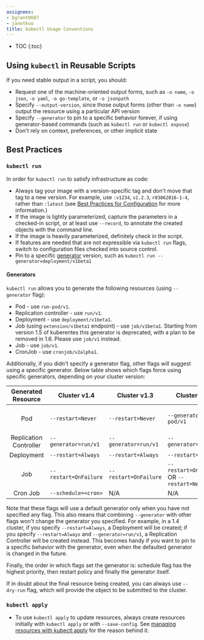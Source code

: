 ```yaml
---
assignees:
- bgrant0607
- janetkuo
title: kubectl Usage Conventions
---
```


* TOC
{:toc}

## Using `kubectl` in Reusable Scripts

If you need stable output in a script, you should:

* Request one of the machine-oriented output forms, such as `-o name`, `-o json`, `-o yaml`, `-o go-template`, or `-o jsonpath`
* Specify `--output-version`, since those output forms (other than `-o name`) output the resource using a particular API version
* Specify `--generator` to pin to a specific behavior forever, if using generator-based commands (such as `kubectl run` or `kubectl expose`)
* Don't rely on context, preferences, or other implicit state

## Best Practices

### `kubectl run`

In order for `kubectl run` to satisfy infrastructure as code:

* Always tag your image with a version-specific tag and don't move that tag to a new version. For example, use `:v1234`, `v1.2.3`, `r03062016-1-4`, rather than `:latest` (see [Best Practices for Configuration](/docs/user-guide/config-best-practices/#container-images) for more information.)
* If the image is lightly parameterized, capture the parameters in a checked-in script, or at least use `--record`, to annotate the created objects with the command line.
* If the image is heavily parameterized, definitely check in the script.
* If features are needed that are not expressible via `kubectl run` flags, switch to configuration files checked into source control.
* Pin to a specific [generator](#generators) version, such as `kubectl run --generator=deployment/v1beta1`

#### Generators

`kubectl run` allows you to generate the following resources (using `--generator` flag):

* Pod - use `run-pod/v1`.
* Replication controller - use `run/v1`.
* Deployment - use `deployment/v1beta1`.
* Job (using `extension/v1beta1` endpoint) - use `job/v1beta1`. Starting from
  version 1.5 of kuberentes this generator is deprecated, with a plan to be
  removed in 1.6. Please use `job/v1` instead.
* Job - use `job/v1`.
* CronJob - use `cronjob/v2alpha1`.

Additionally, if you didn't specify a generator flag, other flags will suggest using
a specific generator.  Below table shows which flags force using specific generators,
depending on your cluster version:

|   Generated Resource   | Cluster v1.4          | Cluster v1.3          | Cluster v1.2                               | Cluster v1.1 and eariler                   |
|:----------------------:|-----------------------|-----------------------|--------------------------------------------|--------------------------------------------|
| Pod                    | `--restart=Never`     | `--restart=Never`     | `--generator=run-pod/v1`                   | `--restart=OnFailure` OR `--restart=Never` |
| Replication Controller | `--generator=run/v1`  | `--generator=run/v1`  | `--generator=run/v1`                       | `--restart=Always`                         |
| Deployment             | `--restart=Always`    | `--restart=Always`    | `--restart=Always`                         | N/A                                        |
| Job                    | `--restart=OnFailure` | `--restart=OnFailure` | `--restart=OnFailure` OR `--restart=Never` | N/A                                        |
| Cron Job               | `--schedule=<cron>`   | N/A                   | N/A                                        | N/A                                        |

Note that these flags will use a default generator only when you have not specified
any flag.  This also means that combining `--generator` with other flags won't
change the generator you specified. For example, in a 1.4 cluster, if you specify
`--restart=Always`, a Deployment will be created; if you specify `--restart=Always`
and `--generator=run/v1`, a Replication Controller will be created instead.
This becomes handy if you want to pin to a specific behavior with the generator,
even when the defaulted generator is changed in the future.

Finally, the order in which flags set the generator is: schedule flag has the highest
priority, then restart policy and finally the generator itself.

If in doubt about the final resource being created, you can always use `--dry-run`
flag, which will provide the object to be submitted to the cluster.


### `kubectl apply`

* To use `kubectl apply` to update resources, always create resources initially with `kubectl apply` or with `--save-config`. See [managing resources with kubectl apply](/docs/user-guide/managing-deployments/#kubectl-apply) for the reason behind it.
